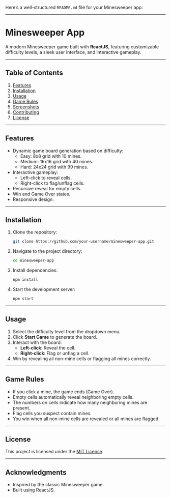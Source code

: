 Here’s a well-structured `README.md` file for your Minesweeper app:

---

# **Minesweeper App**

A modern Minesweeper game built with **ReactJS**, featuring customizable difficulty levels, a sleek user interface, and interactive gameplay.

---

## **Table of Contents**
1. [Features](#features)
2. [Installation](#installation)
3. [Usage](#usage)
4. [Game Rules](#game-rules)
5. [Screenshots](#screenshots)
6. [Contributing](#contributing)
7. [License](#license)

---

## **Features**
- Dynamic game board generation based on difficulty:
  - Easy: 8x8 grid with 10 mines.
  - Medium: 16x16 grid with 40 mines.
  - Hard: 24x24 grid with 99 mines.
- Interactive gameplay:
  - Left-click to reveal cells.
  - Right-click to flag/unflag cells.
- Recursive reveal for empty cells.
- Win and Game Over states.
- Responsive design.

---

## **Installation**

1. Clone the repository:
   ```bash
   git clone https://github.com/your-username/minesweeper-app.git
   ```
2. Navigate to the project directory:
   ```bash
   cd minesweeper-app
   ```
3. Install dependencies:
   ```bash
   npm install
   ```
4. Start the development server:
   ```bash
   npm start
   ```

---

## **Usage**

1. Select the difficulty level from the dropdown menu.
2. Click **Start Game** to generate the board.
3. Interact with the board:
   - **Left-click**: Reveal the cell.
   - **Right-click**: Flag or unflag a cell.
4. Win by revealing all non-mine cells or flagging all mines correctly.

---

## **Game Rules**

- If you click a mine, the game ends (Game Over).
- Empty cells automatically reveal neighboring empty cells.
- The numbers on cells indicate how many neighboring mines are present.
- Flag cells you suspect contain mines.
- You win when all non-mine cells are revealed or all mines are flagged.

---

## **License**

This project is licensed under the [MIT License](LICENSE).

---

## **Acknowledgments**
- Inspired by the classic Minesweeper game.
- Built using ReactJS.
